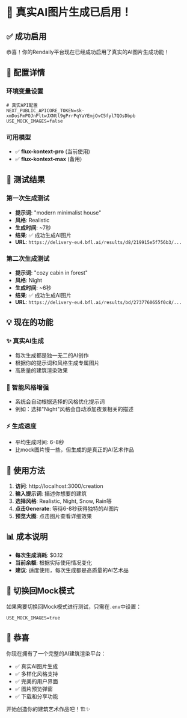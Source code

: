 # 🚀 真实AI图片生成已启用！

## ✅ 成功启用

恭喜！你的Rendaily平台现在已经成功启用了真实的AI图片生成功能！

## 🔧 配置详情

### 环境变量设置
```env
# 真实API配置
NEXT_PUBLIC_APICORE_TOKEN=sk-xmDosFmPOJnPltwJXNtl9gPrrPqYaYEmjOvC5fyl7QOsDbpb
USE_MOCK_IMAGES=false
```

### 可用模型
- ✅ **flux-kontext-pro** (当前使用)
- ✅ **flux-kontext-max** (备用)

## 🧪 测试结果

### 第一次生成测试
- **提示词**: "modern minimalist house"
- **风格**: Realistic
- **生成时间**: ~7秒
- **结果**: ✅ 成功生成AI图片
- **URL**: `https://delivery-eu4.bfl.ai/results/d8/219915e5f756b3/...`

### 第二次生成测试
- **提示词**: "cozy cabin in forest"
- **风格**: Night
- **生成时间**: ~6秒
- **结果**: ✅ 成功生成AI图片
- **URL**: `https://delivery-eu4.bfl.ai/results/bd/2737760655f0c8/...`

## 💡 现在的功能

### ✨ 真实AI生成
- 每次生成都是独一无二的AI创作
- 根据你的提示词和风格生成专属图片
- 高质量的建筑渲染效果

### 🎨 智能风格增强
- 系统会自动根据选择的风格优化提示词
- 例如：选择"Night"风格会自动添加夜景相关的描述

### ⚡ 生成速度
- 平均生成时间: 6-8秒
- 比mock图片慢一些，但生成的是真正的AI艺术作品

## 🎯 使用方法

1. **访问**: http://localhost:3000/creation
2. **输入提示词**: 描述你想要的建筑
3. **选择风格**: Realistic, Night, Snow, Rain等
4. **点击Generate**: 等待6-8秒获得独特的AI图片
5. **预览大图**: 点击图片查看详细效果

## 📊 成本说明

- **每次生成消耗**: $0.12
- **当前余额**: 根据实际使用情况变化
- **建议**: 适度使用，每次生成都是高质量的AI艺术品

## 🔄 切换回Mock模式

如果需要切换回Mock模式进行测试，只需在`.env`中设置：
```env
USE_MOCK_IMAGES=true
```

## 🎊 恭喜

你现在拥有了一个完整的AI建筑渲染平台：
- ✅ 真实AI图片生成
- ✅ 多样化风格支持
- ✅ 完美的用户界面
- ✅ 图片预览弹窗
- ✅ 下载和分享功能

开始创造你的建筑艺术作品吧！🏗️✨